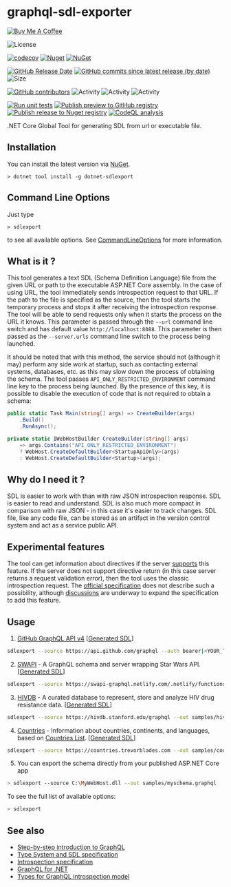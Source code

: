 # graphql-sdl-exporter

<a href="https://www.buymeacoffee.com/sungam3r" target="_blank"><img src="https://bmc-cdn.nyc3.digitaloceanspaces.com/BMC-button-images/custom_images/orange_img.png" alt="Buy Me A Coffee" style="height: auto !important;width: auto !important;" ></a>

![License](https://img.shields.io/github/license/sungam3r/graphql-sdl-exporter)

[![codecov](https://codecov.io/gh/sungam3r/graphql-sdl-exporter/branch/master/graph/badge.svg?token=UJPTEBC73U)](https://codecov.io/gh/sungam3r/graphql-sdl-exporter)
[![Nuget](https://img.shields.io/nuget/dt/dotnet-sdlexport)](https://www.nuget.org/packages/dotnet-sdlexport)
[![NuGet](https://img.shields.io/nuget/v/dotnet-sdlexport)](https://www.nuget.org/packages/dotnet-sdlexport)

[![GitHub Release Date](https://img.shields.io/github/release-date/sungam3r/graphql-sdl-exporter?label=released)](https://github.com/sungam3r/graphql-sdl-exporter/releases)
[![GitHub commits since latest release (by date)](https://img.shields.io/github/commits-since/sungam3r/graphql-sdl-exporter/latest?label=new+commits)](https://github.com/sungam3r/graphql-sdl-exporter/commits/master)
![Size](https://img.shields.io/github/repo-size/sungam3r/graphql-sdl-exporter)

[![GitHub contributors](https://img.shields.io/github/contributors/sungam3r/graphql-sdl-exporter)](https://github.com/sungam3r/graphql-sdl-exporter/graphs/contributors)
![Activity](https://img.shields.io/github/commit-activity/w/sungam3r/graphql-sdl-exporter)
![Activity](https://img.shields.io/github/commit-activity/m/sungam3r/graphql-sdl-exporter)
![Activity](https://img.shields.io/github/commit-activity/y/sungam3r/graphql-sdl-exporter)

[![Run unit tests](https://github.com/sungam3r/graphql-sdl-exporter/actions/workflows/test.yml/badge.svg)](https://github.com/sungam3r/graphql-sdl-exporter/actions/workflows/test.yml)
[![Publish preview to GitHub registry](https://github.com/sungam3r/graphql-sdl-exporter/actions/workflows/publish-preview.yml/badge.svg)](https://github.com/sungam3r/graphql-sdl-exporter/actions/workflows/publish-preview.yml)
[![Publish release to Nuget registry](https://github.com/sungam3r/graphql-sdl-exporter/actions/workflows/publish-release.yml/badge.svg)](https://github.com/sungam3r/graphql-sdl-exporter/actions/workflows/publish-release.yml)
[![CodeQL analysis](https://github.com/sungam3r/graphql-sdl-exporter/actions/workflows/codeql-analysis.yml/badge.svg)](https://github.com/sungam3r/graphql-sdl-exporter/actions/workflows/codeql-analysis.yml)

.NET Core Global Tool for generating SDL from url or executable file.

## Installation

You can install the latest version via [NuGet](https://www.nuget.org/packages/dotnet-sdlexport).

```
> dotnet tool install -g dotnet-sdlexport
```

## Command Line Options

Just type

```
> sdlexport
```

to see all available options. See [CommandLineOptions](src/GraphQL.SDLExporter/CommandLineOptions.cs)
for more information.

## What is it ?

This tool generates a text SDL (Schema Definition Language) file from the given URL or path to the
executable ASP.NET Core assembly. In the case of using URL, the tool immediately sends introspection
request to that URL. If the path to the file is specified as the source, then the tool starts the
temporary process and stops it after receiving the introspection response. The tool will be able
to send requests only when it starts the process on the URL it knows. This parameter is passed
through the `--url` command line switch and has default value `http://localhost:8088`. This
parameter is then passed as the `--server.urls` command line switch to the process being launched.

It should be noted that with this method, the service should not (although it may) perform any side work
at startup, such as contacting external systems, databases, etc. as this may slow down the process of
obtaining the schema. The tool passes `API_ONLY_RESTRICTED_ENVIRONMENT` command line key to the
process being launched. By the presence of this key, it is possible to disable the execution of code
that is not required to obtain a schema:
```C#
public static Task Main(string[] args) => CreateBuilder(args)
    .Build()
    .RunAsync();

private static IWebHostBuilder CreateBuilder(string[] args)
    => args.Contains("API_ONLY_RESTRICTED_ENVIRONMENT")
    ? WebHost.CreateDefaultBuilder<StartupApiOnly>(args)
    : WebHost.CreateDefaultBuilder<Startup>(args);
```

## Why do I need it ?

SDL is easier to work with than with raw JSON introspection response. SDL is easier to read and understand.
SDL is also much more compact in comparison with raw JSON - in this case it's easier to track changes. SDL
file, like any code file, can be stored as an artifact in the version control system and act as a service 
public API. 

## Experimental features

The tool can get information about directives if the server [supports](https://github.com/sungam3r/graphql-introspection-model/blob/master/src/GraphQL.IntrospectionModel/IntrospectionQuery.cs#L102) this feature.
If the server does not support directive return (in this case server returns a request validation error),
then the tool uses the classic introspection request. The [official specification](https://graphql.github.io/graphql-spec/June2018/#)
does not describe such a possibility, although [discussions](https://github.com/graphql/graphql-spec/issues/300) are underway to expand the specification to add this feature.

## Usage

1. [GitHub GraphQL API v4](https://developer.github.com/v4/) [[Generated SDL](samples/github.graphql)]

```sh
sdlexport --source https://api.github.com/graphql --auth bearer|<YOUR_TOKEN> --out samples/github.graphql
```

2. [SWAPI](http://graphql.org/swapi-graphql/) - A GraphQL schema and server wrapping Star Wars API. [[Generated SDL](samples/swapi.graphql)]

```sh
sdlexport --source https://swapi-graphql.netlify.com/.netlify/functions/index --out samples/swapi.graphql
```

3. [HIVDB](https://hivdb.stanford.edu/page/graphiql/) - A curated database to represent, store and analyze HIV drug resistance data. [[Generated SDL](samples/hivdb.graphql)]

```sh
sdlexport --source https://hivdb.stanford.edu/graphql --out samples/hivdb.graphql
```

4. [Countries](https://countries.trevorblades.com/) - Information about countries, continents, and languages, based on [Countries List](https://annexare.github.io/Countries/). [[Generated SDL](samples/countries.graphql)]

```sh
sdlexport --source https://countries.trevorblades.com --out samples/countries.graphql
```

5. You can export the schema directly from your published ASP.NET Core app

```sh
> sdlexport --source C:\MyWebHost.dll --out samples/myschema.graphql
```

To see the full list of available options:
```sh
> sdlexport
``` 

## See also

- [Step-by-step introduction to GraphQL](https://graphql.org/learn/)
- [Type System and SDL specification](http://spec.graphql.org/June2018/#sec-Type-System)
- [Introspection specification](http://spec.graphql.org/June2018/#sec-Introspection)
- [GraphQL for .NET](https://github.com/graphql-dotnet/graphql-dotnet)
- [Types for GraphQL introspection model](https://github.com/sungam3r/graphql-introspection-model)

